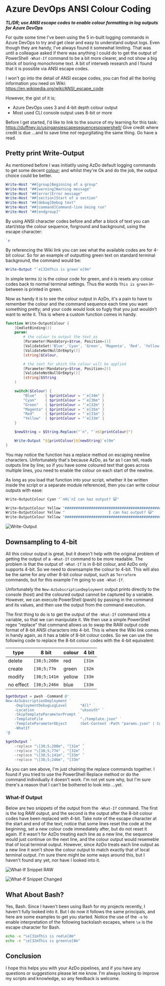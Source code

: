 # Azure DevOps ANSI Colour Coding

**_TL/DR; use ANSI escape codes to enable colour formatting in log outputs for Azure DevOps_**

For quite some time I've been using the 5 in-built logging commands in Azure DevOps to try and get clear and easy to understand output logs. Even though they are handy, I've always found it somewhat limiting. That was until  a colleague asked if there was anything I could do to get the output of PowerShell `-What-If` command to be a bit more clearer, and not show a big block of boring monochrome text. A bit of interweb research and I found that it is possible via ANSI escape codes.

I won't go into the detail of ANSI escape codes, you can find all the boring information you need on Wiki: https://en.wikipedia.org/wiki/ANSI_escape_code

However, the gist of it is;
- Azure DevOps uses 3 and 4-bit depth colour output
- Most used CLI console output uses 8-bit or more

Before I get started, I'd like to link to the source of my learning for this task: https://duffney.io/usingansiescapesequencespowershell/ Give credit where credit is due ...and to save time _not_ regurgitating the same thing. Go have a read.


## Pretty print Write-Output

As mentioned before I was initiatlly using AzDo default logging commands to get some decent [colour](https://learn.microsoft.com/en-us/azure/devops/pipelines/scripts/logging-commands?view=azure-devops&tabs=powershell#formatting-commands); and whilst they're Ok and do the job, the output choice could be better.

```powershell
Write-Host "##[group]Beginning of a group"
Write-Host "##[warning]Warning message"
Write-Host "##[error]Error message"
Write-Host "##[section]Start of a section"
Write-Host "##[debug]Debug text"
Write-Host "##[command]Command-line being run"
Write-Host "##[endgroup]"
```

By using ANSI character codes before and after a block of text you can start/stop the colour sequence, forground and background, using the escape character:

```powershell
`e
```

By referencing the Wiki link you can see what the available codes are for 4-bit colour. So for an example of outputting green text on standard terminal background, the command would be:

```powershell
Write-Output "`e[32mThis is green`e[0m"
```

In simple terms `32` is the colour code for green, and `0` is resets any colour codes back to normal terminal settings. Thus the words `This is green` in-between is printed in green.

Now as handy it is to see the colour output in AzDo, it's a pain to have to remember the colour and the command sequence each time you want something pretty; and your code would look so fugly that you just wouldn't want to write it. This is where a custom function comes in handy.

```powershell
function Write-OutputColour {
    [CmdletBinding()]
    param(
        # the colour to output the text as
        [Parameter(Mandatory=$true, Position=1)]
        [ValidateSet('Blue','Cyan', 'Green', 'Magenta', 'Red', 'Yellow')]
        [ValidateNotNullOrEmpty()]
        [string]$Colour,

        # the text for which the colour will be applied
        [Parameter(Mandatory=$true, Position=2)]
        [ValidateNotNullOrEmpty()]
        [string]$String
    )

    switch($Colour) {
        "Blue"    { $printColour = "`e[34m" }
        "Cyan"    { $printColour = "`e[36m" }
        "Green"   { $printColour = "`e[32m" }
        "Magenta" { $printColour = "`e[35m" }
        "Red"     { $printColour = "`e[31m" }
        "Yellow"  { $printColour = "`e[33m" }
    }

    $newString = $String.Replace("`n", "`n${printColour}")

    Write-Output "${printColour}${newString}`e[0m"
}
```

You may notice the function has a replace method on escaping newline characters. Unfortunately that's because AzDo, as far as I can tell, reads outputs line by line; so if you have some coloured text that goes across multiple lines, you need to enable the colour on each start of the newline.

As long as you load that function into your script, whether it be written inside the script or a separate module referenced, then you can write colour outputs with ease:

```powershell
Write-OutputColour Cyan "`nHi`nI can haz output? 😺"

Write-OutputColour Yellow "###############################################################"
Write-OutputColour Yellow "                    I can haz output? 😺"
Write-OutputColour Yellow "###############################################################"
```

![Write-Output](img/README_20230630080022.png)



## Downsampling to 4-bit

All this colour output is great, but it doesn't help with the original problem of getting the output of a `-What-If` command to be more readable. The problem is that the output of `-What-If` is in 8-bit colour, and AzDo only supports 4-bit. So we need to downsample the colour to 4-bit. This will also be the same for any other 8-bit colour output, such as `Terraform` commands, but for this example I'm going to use `-What-If`.

Unfortunately the `New-AzSubscriptionDeployment` output prints directly to the console (host) and the coloured output cannot be captured by a variable. However, we can execute PowerShell (pwsh) by passing in the command and its values, and then use the output from the command execution.

The first thing to do is to get the output of the `-What-If` command into a variable, so that we can manipulate it. We then use a simple PowerShell regex "replace" that command allows us to swap the RAW output code format of 8-bit ANSI characters into 4-bit. This is where the Wiki link comes in handy again, as it has a table of 8-bit colour codes. So we can use the following code to replace the 8-bit colour codes with the 4-bit equivalent:

type      | 8 bit         | colour | 4 bit
--------- | ------------- | ------ | ------
delete    | `[38;5;208m`  | red    | `[31m`
create    | `[38;5;77m`   | green  | `[32m`
modify    | `[38;5;141m`  | yellow | `[33m`
no effect | `[38;5;246m`  | blue   | `[33m`

```powershell
$getOutput = pwsh -Command @'
New-AzSubscriptionDeployment `
    -DeploymentDebugLogLevel      "All" `
    -Location                     "uksouth" `
    -SkipTemplateParameterPrompt `
    -TemplateFile                 "./template.json" `
    -TemplateParameterObject      (Get-Content -Path "params.json" | ConvertFrom-Json -AsHashtable -Depth 100) `
    -WhatIf
'@

$getOutput `
    -replace "\[38;5;208m", "[31m" `
    -replace "\[38;5;77m" , "[32m" `
    -replace "\[38;5;141m", "[33m" `
    -replace "\[38;5;246m", "[33m"
```

As you can see above, I'm just chaining the replace commands together. I found if you tried to use the PowerShell Replace method or do the command individually it doesn't work. I'm not yet sure why, but I'm sure there's a reason that I can't be bothered to look into ...yet.

### What-If Output

Below are two snippets of the output from the `-What-If` command. The first is the log RAW output, and the second is the output after the 8-bit colour codes have been replaced with 4-bit. Take note of the escape character at the start and end of the text; notice that some lines reset the code at the begininng, set a new colour code immediately after, but do not reset it again. If it wasn't for AzDo treating each line as a new line, the sequence would just continue on the next line, and the colour output would resemeble that of local terminal output. However, since AzDo treats each line output as a new line it won't show the colour output to match exactly that of local terminal output. I'm sure there might be some ways around this, but I haven't found any yet, nor have I looked into it.

![What-If Snippet RAW](img/README_20230630084246.png)

![What-If Snippet Changed](img/README_20230630084002.png)



## What About Bash?

Yes, Bash. Since I haven't been using Bash for my projects recently, I haven't fully looked into it. But I do now it follows the same principals, and here are some examples to get you started. Notice the use of the `-e` to enable interpretation of the following backslash escapes, where `\e` is the escape character for Bash.

```bash
echo -e "\e[31mThis is red\e[0m"
echo -e "\e[32mThis is green\e[0m"
```



## Conclusion

I hope this helps you with your AzDo pipelines, and if you have any questions or suggestions please let me know. I'm always looking to improve my scripts and knowledge, so any feedback is welcome.
